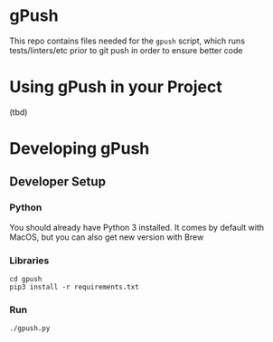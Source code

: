 gPush
=====
This repo contains files needed for the `gpush` script, which runs tests/linters/etc prior to git push in order to ensure better code

Using gPush in your Project
===========================

(tbd)


Developing gPush
================

Developer Setup
---------------

### Python
You should already have Python 3 installed. It comes by default with MacOS, but you can
also get new version with Brew

### Libraries
    cd gpush
    pip3 install -r requirements.txt

### Run
    ./gpush.py
